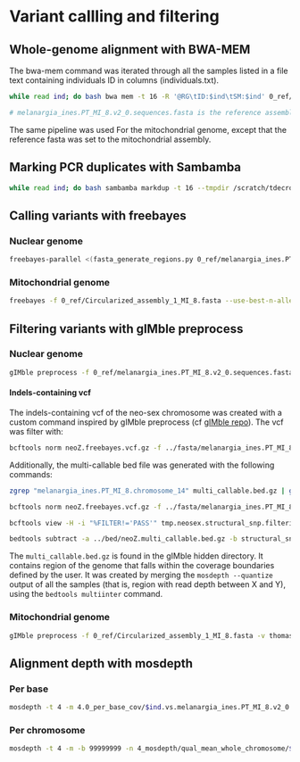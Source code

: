 # Variant callling and filtering

## Whole-genome alignment with BWA-MEM

The bwa-mem command was iterated through all the samples listed in a file text containing individuals ID in columns (individuals.txt).

```bash
while read ind; do bash bwa mem -t 16 -R '@RG\tID:$ind\tSM:$ind' 0_ref/melanargia_ines.PT_MI_8.v2_0.sequences.fasta 1_trimmed_reads/$ind.1.trim.fq.gz 1_trimmed_reads/$ind.2.trim.fq.gz | samtools view -q 1 -b - | samtools sort -@16 -m2G -T /scratch/tdecroly/$ind.tmp.bam - > 2_bwa_mem/$ind.vs.melanargia_ines.PT_MI_8.v2_0.sequences.bam && samtools index 2_bwa_mem/$ind.vs.melanargia_ines.PT_MI_8.v2_0.sequences.bam $ind; done < individuals.txt

# melanargia_ines.PT_MI_8.v2_0.sequences.fasta is the reference assembly
```

The same pipeline was used For the mitochondrial genome, except that the reference fasta was set to the mitochondrial assembly.

## Marking PCR duplicates with Sambamba 

```bash
while read ind; do bash sambamba markdup -t 16 --tmpdir /scratch/tdecroly 2_bwa_mem/$ind.vs.melanargia_ines.PT_MI_8.v2_0.sequences.bam 2_bwa_mem/$ind.vs.melanargia_ines.PT_MI_8.v2_0.sequences.MD.bam $ind; done < individuals.txt
```

## Calling variants with freebayes 

### Nuclear genome

```bash
freebayes-parallel <(fasta_generate_regions.py 0_ref/melanargia_ines.PT_MI_8.v2_0.sequences.fasta 100000000) 14 -f 0_ref/melanargia_ines.PT_MI_8.v2_0.sequences.fasta --limit-coverage 500 --use-best-n-alleles 8 --no-population-priors --use-mapping-quality --ploidy 2 --haplotype-length -1 --bam 2_bwa_mem/ES_MI_1647.vs.melanargia_ines.PT_MI_8.v2_0.sequences.MD.bam --bam 2_bwa_mem/PT_MI_7.vs.melanargia_ines.PT_MI_8.v2_0.sequences.MD.bam --bam 2_bwa_mem/PT_MI_8.vs.melanargia_ines.PT_MI_8.v2_0.sequences.MD.bam --bam 2_bwa_mem/PT_MI_61.vs.melanargia_ines.PT_MI_8.v2_0.sequences.MD.bam --bam 2_bwa_mem/MA_MI_1620.vs.melanargia_ines.PT_MI_8.v2_0.sequences.MD.bam --bam 2_bwa_mem/DZ_MI_1624.vs.melanargia_ines.PT_MI_8.v2_0.sequences.MD.bam --bam 2_bwa_mem/TN_MI_1619.vs.melanargia_ines.PT_MI_8.v2_0.sequences.MD.bam --bam 2_bwa_mem/PT_MI_86.vs.melanargia_ines.PT_MI_8.v2_0.sequences.MD.bam --bam 2_bwa_mem/ES_MI_1686.vs.melanargia_ines.PT_MI_8.v2_0.sequences.MD.bam --bam 2_bwa_mem/ES_MI_1684.vs.melanargia_ines.PT_MI_8.v2_0.sequences.MD.bam --bam 2_bwa_mem/ES_MI_1683.vs.melanargia_ines.PT_MI_8.v2_0.sequences.MD.bam --bam 2_bwa_mem/ES_MI_1682.vs.melanargia_ines.PT_MI_8.v2_0.sequences.MD.bam --bam 2_bwa_mem/ES_MI_1680.vs.melanargia_ines.PT_MI_8.v2_0.sequences.MD.bam --bam 2_bwa_mem/DZ_MI_1685.vs.melanargia_ines.PT_MI_8.v2_0.sequences.MD.bam --bam 2_bwa_mem/DZ_MI_1681.vs.melanargia_ines.PT_MI_8.v2_0.sequences.MD.bam | gzip -c - > thomas/01_freebayes/melanargia_ines.vs.melanargia_ines.PT_MI_8.variants_14.vcf.gz && touch freebayes_2nd.melanargia_ines.done
```

### Mitochondrial genome

```bash
freebayes -f 0_ref/Circularized_assembly_1_MI_8.fasta --use-best-n-alleles 8 --no-population-priors --use-mapping-quality --ploidy 1 --haplotype-length -1 --bam 2.1_mito_bwa_mem/ES_MI_1647.vs.Circularized_assembly_1_MI_8.sequences.MD.bam --bam 2.1_mito_bwa_mem/PT_MI_7.vs.Circularized_assembly_1_MI_8.sequences.MD.bam --bam 2.1_mito_bwa_mem/PT_MI_8.vs.Circularized_assembly_1_MI_8.sequences.MD.bam --bam 2.1_mito_bwa_mem/PT_MI_61.vs.Circularized_assembly_1_MI_8.sequences.MD.bam --bam 2.1_mito_bwa_mem/MA_MI_1620.vs.Circularized_assembly_1_MI_8.sequences.MD.bam --bam 2.1_mito_bwa_mem/DZ_MI_1624.vs.Circularized_assembly_1_MI_8.sequences.MD.bam --bam 2.1_mito_bwa_mem/TN_MI_1619.vs.Circularized_assembly_1_MI_8.sequences.MD.bam --bam 2.1_mito_bwa_mem/PT_MI_86.vs.Circularized_assembly_1_MI_8.sequences.MD.bam --bam 2.1_mito_bwa_mem/ES_MI_1686.vs.Circularized_assembly_1_MI_8.sequences.MD.bam --bam 2.1_mito_bwa_mem/ES_MI_1684.vs.Circularized_assembly_1_MI_8.sequences.MD.bam --bam 2.1_mito_bwa_mem/ES_MI_1683.vs.Circularized_assembly_1_MI_8.sequences.MD.bam --bam 2.1_mito_bwa_mem/ES_MI_1682.vs.Circularized_assembly_1_MI_8.sequences.MD.bam --bam 2.1_mito_bwa_mem/ES_MI_1680.vs.Circularized_assembly_1_MI_8.sequences.MD.bam --bam 2.1_mito_bwa_mem/DZ_MI_1685.vs.Circularized_assembly_1_MI_8.sequences.MD.bam --bam 2.1_mito_bwa_mem/DZ_MI_1681.vs.Circularized_assembly_1_MI_8.sequences.MD.bam | gzip -c - > thomas/01_freebayes/melanargia_ines.vs.Circularized_assembly_1_MI_8.variant.vcf.gz && touch freebayes_mitochondrial_variant.melanargia_ines.done
```


## Filtering variants with gIMble preprocess 

### Nuclear genome

```bash
gIMble preprocess -f 0_ref/melanargia_ines.PT_MI_8.v2_0.sequences.fasta -v thomas/01_freebayes/melanargia_ines.vs.melanargia_ines.PT_MI_8.variants_14.vcf.gz -b /data/lohse/modelgenomland/analyses/melanargia_ines/2_bwa_mem -g 2 -q 10 -m 8 -M 3 -t 20 -o thomas/02_preprocess/melanargia_ines_15_inds -k
```

#### Indels-containing vcf

The indels-containing vcf of the neo-sex chromosome was created with a custom command inspired by gIMble preprocess (cf [gIMble repo](https://github.com/DRL/gIMble)). The vcf was filter with:

```bash
bcftools norm neoZ.freebayes.vcf.gz -f ../fasta/melanargia_ines.PT_MI_8.v2_0.neoZ.fasta | vcfallelicprimitives --keep-info --keep-geno -t decomposed | bcftools filter -Ov -S . -e '(FMT/DP[0]<8 | FMT/DP[0]>=72) | (FMT/DP[1]<8 | FMT/DP[1]>=66) | (FMT/DP[2]<8 | FMT/DP[2]>=69) | (FMT/DP[3]<8 | FMT/DP[3]>=66) | (FMT/DP[4]<8 | FMT/DP[4]>=51) | (FMT/DP[5]<8 | FMT/DP[5]>=279) | (FMT/DP[6]<8 | FMT/DP[6]>=57) | (FMT/DP[7]<8 | FMT/DP[7]>=66) | (FMT/DP[8]<8 | FMT/DP[8]>=159) | (FMT/DP[9]<8 | FMT/DP[9]>=72) | (FMT/DP[10]<8 | FMT/DP[10]>=60) | (FMT/DP[11]<8 | FMT/DP[11]>=57) | (FMT/DP[12]<8 | FMT/DP[12]>=87) | (FMT/DP[13]<8 | FMT/DP[13]>=72) | (FMT/DP[14]<8 | FMT/DP[14]>=69)' | bcftools filter -Oz -i 'QUAL >= 10 & RPL>=1 & RPR>=1 & SAF>=1 & SAR>=1' | bcftools filter -Oz --SnpGap 2 -Oz -o melanargia_ines.neoZ.snps_structural.vcf.gz
```

Additionally, the multi-callable bed file was generated with the following commands: 

```bash
zgrep "melanargia_ines.PT_MI_8.chromosome_14" multi_callable.bed.gz | gzip > neoZ.multi_callable.bed.gz

bcftools norm neoZ.freebayes.vcf.gz -f ../fasta/melanargia_ines.PT_MI_8.v2_0.neoZ.fasta | vcfallelicprimitives --keep-info --keep-geno -t decomposed | bcftools filter -Oz -s Balance -m+ -i 'QUAL >= 10 & RPL>=1 & RPR>=1 & SAF>=1 & SAR>=1' | bcftools filter -Oz -m+ -s+ --SnpGap 2 -Oz -o tmp.neosex.structural_snp.filtering.vcf.gz

bcftools view -H -i "%FILTER!='PASS'" tmp.neosex.structural_snp.filtering.vcf.gz | perl -lane '$pad=0; print($F[0]."\t".($F[1]-1)."\t".(($F[1]-1)+length($F[3]))."\t".$F[6])' | bedtools sort | bedtools merge -i - | gzip > structural_snps.bed_fail.bed.gz

bedtools subtract -a ../bed/neoZ.multi_callable.bed.gz -b structural_snps.bed_fail.bed.gz | bedtools sort | gzip > neoZ.structural_snps.multi_callable.bed.gz
```

The `multi_callable.bed.gz` is found in the gIMble hidden directory. It contains region of the genome that falls within the coverage boundaries defined by the user. It was created by merging the `mosdepth --quantize` output of all the samples (that is, region with read depth between X and Y), using the `bedtools multiinter` command.  


### Mitochondrial genome 

```bash
gIMble preprocess -f 0_ref/Circularized_assembly_1_MI_8.fasta -v thomas/01_freebayes/melanargia_ines.vs.Circularized_assembly_1_MI_8.variant.vcf.gz -b /data/lohse/modelgenomland/analyses/melanargia_ines/2.1_mito_bwa_mem -g 2 -q 10 -m 8 -M 3 -t 20 -o thomas/02_preprocess/melanargia_ines_mitochondrial -k
```


## Alignment depth with mosdepth 

### Per base

```bash
mosdepth -t 4 -m 4.0_per_base_cov/$ind.vs.melanargia_ines.PT_MI_8.v2_0.sequences 2_bwa_mem/$ind.vs.melanargia_ines.PT_MI_8.v2_0.sequences.MD.bam
```

### Per chromosome 

```bash
mosdepth -t 4 -m -b 99999999 -n 4_mosdepth/qual_mean_whole_chromosome/$ind.vs.melanargia_ines.PT_MI_8.v2_0.sequences 2_bwa_mem/$ind.vs.melanargia_ines.PT_MI_8.v2_0.sequences.MD.bam
```
